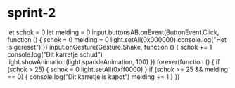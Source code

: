 # sprint-2
let schok = 0
let melding = 0
input.buttonsAB.onEvent(ButtonEvent.Click, function () {
    schok = 0
    melding = 0
    light.setAll(0x000000)
    console.log("Het is gereset")
})
input.onGesture(Gesture.Shake, function () {
    schok += 1
    console.log("Dit karretje schud")
    light.showAnimation(light.sparkleAnimation, 100)
})
forever(function () {
    if (schok > 25) {
        schok = 0
        light.setAll(0xff0000)
    }
    if (schok >= 25 && melding == 0) {
        console.log("Dit karretje is kapot")
        melding += 1
    }
})
